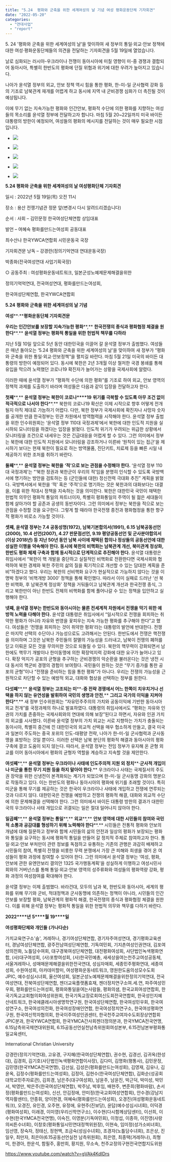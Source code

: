 ```yaml
---
title: "5.24  평화와 군축을 위한 세계여성의 날 기념 여성 평화운동단체 기자회견"
date: "2022-05-20"
categories: 
  - "연대사업"
  - "report"
---
```


5\. 24 '평화와 군축을 위한 세계여성의 날’을 맞이하여 새 정부의 통일·외교·안보 정책에 대한 여성·평화운동단체들의 의견을 전달하는 기자회견을 5월 19일에 열었습니다.

날로 심화되는 러시아-우크라이나 전쟁이 동아시아에 미칠 영향이 미-중 경쟁과 결합되어 동아시아, 특별히 한반도의 평화에 던질 위협과 위기에 대한 우려가 높아지고 있습니다.

나아가 윤석열 정부의 외교, 안보 정책 역시 힘을 통한 평화, 한-미-일 군사협력 강화 등의 기조로 남북관계 재개를 어렵게 하고 동시에 지역 내 군비경쟁 심화가 더 촉진될 것이 예상됩니다.

이에 무기 없는 지속가능한 평화와 인간안보, 평화적 수단에 의한 평화를 지향하는 여성들의 목소리를 윤석열 정부에 전달하고자 합니다. 마침 5월 20~22일까지 미국 바이든 대통령의 방한이 예정되어, 여성들의 평화의 메시지를 전달하는 것이 매우 필요한 시점입니다.

- ![](https://r2.womenandwar.net/2022/05/IMG_8594.jpg)
    
- ![](https://r2.womenandwar.net/2022/05/IMG_8597.jpg)
    
- ![](https://r2.womenandwar.net/2022/05/IMG_8602.jpg)
    
- ![](https://r2.womenandwar.net/2022/05/IMG_8607.jpg)
    
- ![](https://r2.womenandwar.net/2022/05/IMG_8612.jpg)
    

**5.24 평화와 군축을 위한 세계여성의 날 여성평화단체 기자회견**

일시 : 2022년 5월 19일(목) 오전 11시

장소 : 용산 전쟁기념관 정문 앞(변경시 다시 알려드리겠습니다)

순서 : 사회 – 김민문정 한국여성단체연합 상임대표

발언 – 여혜숙 평화를만드는여성회 공동대표

최수산나 한국YWCA연합회 시민운동국 국장

기자회견문 낭독 – 강경란(정의기억연대 연대운동국장)

박종화(전국여성연대 사업기획국장)

○ 공동주최 : 여성평화운동네트워크, 일본군성노예제문제해결을위한

정의기억억연대, 전국여성연대, 평화를만드는여성회,

한국여성단체연합, 한국YWCA연합회

**5.24** **평화와 군축을 위한 세계여성의 날 기념**

**여성****·****평화운동단체 기자회견문**

**우리는 인간안보를 보장할 지속가능한 평화****,** **한국전쟁의 종식과 평화협정 체결을 원한다****.** **윤석열 정부는 평화적 통일을 위한 헌법적 책무를 다하라**

지난 5월 10일 앞으로 5년 동안 대한민국을 이끌어 갈 윤석열 정부가 출범했다. 여성들은 매년 돌아오는 ‘5.24 평화와 군축을 위한 세계여성의 날’을 맞이하여 새 정부가 “평화와 군축을 위한 통일·외교·안보정책”을 펼치길 바란다. 마침 5월 21일 미국의 바이든 대통령의 방한이 예정되어 있다. 동시에 북한은 2년 3개월 이상 철저한 국경 봉쇄를 통해 유입을 막으려 노력했던 코로나19 확진자가 늘어가는 상황을 국제사회에 알렸다.

이러한 때에 윤석열 정부가 “평화적 수단에 의한 평화”를 기조로 하여 외교, 안보 영역의 정책적 과제를 도출하기 바라며 여성들은 다음과 같이 입장을 전달하고자 한다.

**첫째****,** **윤석열 정부는 북한이 코로나****19** **위기를 극복할 수 있도록 아무 조건 없이 적극적으로 나서야 한다****.** 북한의 코로나19 확산은 이제 시작으로 향후 어떻게 전개될지 아직 제대로 가늠하기 어렵다. 다만, 북한 정부가 국제사회에 확진자나 사망자 숫자를 공개한 만큼 한국정부는 민관 차원에서 방역협력을 시작해야 한다. 윤석열 정부 출범을 위한 인수위원회는 ‘윤석열 정부 110대 국정과제’에서 북한에 대한 인도적 지원을 실시하되 모니터링을 하겠다는 입장을 밝혔다. 인도적 위기가 우려되는 위급한 상황에서 모니터링을 조건으로 내세우는 것은 긴급대응을 어렵게 할 수 있다. 그런 의미에서 정부는 북한에 대한 인도적 지원에서 모니터링을 강조하거나 이른바 ‘원칙이 있는 접근’을 제시하기 보다는 현재 북한이 필요로 하는 방역물품, 진단키트, 치료제 등을 빠른 시일 내 제공하기 위한 조처를 취하기 바란다.

**둘째****,** **윤석열 정부는 북한을** **‘****적****’****으로 보는 관점을 수정해야 한다****.** ‘윤석열 정부 110대 국정과제’는 “‘북한 정권과 북한군이 우리의 적’임을 분명히 인식할 수 있도록 국방백서에 명기하는 방안을 검토하는 등 (군인들에 대한) 정신전력 극대화 추진” 계획을 밝혔다. 국방백서에서 북한을 ‘적’ 혹은 ‘주적’으로 명기하는 것은 북한과의 대화보다는 대결을, 이를 위한 적대시 정책을 지속하는 것을 의미한다. 북한은 대한민국 국민이 채택한 헌법적 의무인 평화적 통일의 파트너이자, 특별히 평화통일의 주역이 될 젊은 세대들이 함께 살아가야 할 공존과 공생의 동반자이다. 그런 의미에서 정부는 북한을 적으로 보는 관점을 수정할 것을 요구한다. 그렇게 할 때라야 한국전쟁 종전과 평화협정을 통한 항구적 평화가 비로소 가능할 것이다.

**셋째, 윤석열 정부는 7.4 공동성명(1972), 남북기본합의서(1991), 6.15 남북공동선언(2000), 10.4 선언(2007), 4.27 판문점선언, 9.19 평양공동선언 및 군사분야합의서(이상 2018년) 등 지난 50년 동안 남북 사이에 채택된 합의나 정상들의 공동선언에 대한 성실한 이행을 약속해야 한다. 동시에 북한의 비핵화는 남북관계 개선, 북미관계 정상화, 한반도 평화 체제 구축과 함께 동시적으로 단계적으로 추진해야 한다.** 윤석열 대통령은 취임사에서 “북한이 핵 개발을 중단하고 실질적인 비핵화로 전환한다면 국제사회와 협력하여 북한 경제와 북한 주민의 삶의 질을 획기적으로 개선할 수 있는 담대한 계획을 준비”하겠다고 했다. 우리는 북한의 선비핵화 요구가 현실적으로 가능하지 않다는 것을 이명박 정부의 ‘비핵개방 3000’ 정책을 통해 확인했다. 따라서 이미 실패로 드러난 ‘선 북한 비핵화, 후 남북관계 정상화’ 정책을 거둬들이고 남북관계 개선과 한국전쟁 종식, 그리고 북한만이 아닌 한반도 전체의 비핵화를 함께 풀어나갈 수 있는 정책을 입안하고 실행해야 한다.

**넷째, 윤석열 정부는 한반도와 동아시아는 물론 전세계적 차원에서 전쟁을 막기 위한 예방적 노력을 다해야 한다.** 윤석열 대통령은 취임사에서 “일시적으로 전쟁을 회피하는 취약한 평화가 아니라 자유와 번영을 꽃피우는 지속 가능한 평화를 추구해야 한다”고 했다. 여성들은 ‘전쟁을 회피하는 것이 취약한 평화’라는 대통령의 발언에 반대한다. 전쟁은 마지막 선택의 수단이나 가능성으로도 고려해서는 안된다. 한반도에서 전쟁은 핵전쟁을 의미하며 그것은 남북한 주민들의 절멸의 가능성을 드러내고, 남북이 전쟁의 폐허를 딛고 이뤄온 모든 것을 무의미한 것으로 되돌릴 수 있다. 북한의 핵무력이 강화되면서 남한에도 핵무기 개발이나 한미동맹에 의한 확장억지력 강화에 대한 요구가 늘어나고 있다. 확장 억지가 공포의 균형을 추구하는 군비경쟁의 악순환을 불러온다는 것은 냉전 시대 동서의 핵군비 경쟁의 경험이 보여줬다. 국민들이 원하는 것은 “무기 증가를 통한 공포의 균형”이나 “전쟁을 준비하는 힘을 통한 평화”가 아니다. 우리는 전쟁의 가능성을 근원적으로 차단할 수 있는 예방적 외교, 대화와 협상을 선택하는 정부를 원한다.

**다섯째****,** **윤석열 정부는 고조되는 미****\-****중 전략 경쟁에서 어느 한쪽이 치우치거나 선택을 하지 않는 유연성을 발휘하여 국민의 생명과 안전****,** **그리고 국가의 이익을 지켜야 한다****.** 새 정부 인수위원회는 “자유민주주의의 가치와 공동이익에 기반한 동아시아 외교 전개”를 국정과제의 하나로 발표하였다. 대통령의 취임사에서도 “평화는 자유와 인권의 가치를 존중하는 국제사회와의 연대에 의해 보장”된다고 하면서, 자유와 인권 가치의 외교를 시사했다. 이른바 윤석열 정부의 가치 외교는 서로 지향하는 가치가 충돌되는 동아시아, 특별히 중간에 낀 대한민국의 외교적 선택을 매우 협소하게 만들고, 결국 미국과 일본이 주도하는 중국 포위의 인도-태평양 전략, 나아가 한-미-일 군사협력과 군사동맹을 표방하는 것일 뿐이다. 이러한 선택은 남북 분단의 평화적 해결과 동아시아의 평화 구축에 결코 도움이 되지 않는다. 따라서, 윤석열 정부는 전임 정부가 유지해 온 균형 외교를 이어 동아시아에서 평화의 균형자 역할을 계승하고 지속할 것을 제안한다.

**여섯째****,** **윤석열 정부는 우크라이나 사태에 인도주의적 지원 외 정치****·****군사적 개입이나 미군을 통한 무기 지원 등을 하지 말아야 한다****.** 우크라이나 사태는 국제질서의 주도권 장악을 위한 신냉전이 본격화되는 계기가 되었으며 한-미-일 군사동맹 강화의 명분으로 작동하고 있다. 이는 한반도의 평화나 동아시아의 평화에 위기를 초래할 것이다. 특히 미군을 통해 무기를 제공하는 것은 한국이 우크라이나 사태에 개입하고 전쟁에 연루되는 것과 다르지 않다. 대한민국은 전쟁을 예방하고 전쟁의 평화적 해결, 대화와 외교적 수단에 의한 문제해결을 선택해야 한다. 그런 의미에서 바이든 대통령 방한의 결과가 대한민국의 우크라이나 사태 개입으로 귀결되는 일은 절대 일어나지 않아야 한다.

**일곱째****,** **윤석열 정부는 통일****,** **외교****,** **안보 영역에 대한 시민들의 참여와 국민적 소통과 공감대를 형성하기 위해 노력해야 한다****.** 시민들은 전통적 평화와 안보의 개념에 대해 질문하고 정부와 함께 시민들의 삶의 안전과 일상의 평화가 보장되는 평화와 통일을 요구하는 동시에 평화적 통일을 만들어 갈 정치적 주체로 참여하고자 한다. 통일·외교·안보 부처만이 관련 정보를 독점하고 유통하는 기존의 관행은 과감히 배제하고 시민들의 참여, 특별히 전쟁을 비롯한 무력 분쟁에서 가장 큰 피해와 희생을 겪어 온 여성들이 평화 과정에 참여할 수 있어야 한다. 그런 의미에서 윤석열 정부는 ‘여성, 평화, 안보에 관한 유엔안보리 결의안 1325 국가행동계획’을 성실하게 이행하고 여성시민사회와의 거버넌스를 통해 통일·외교·안보 영역의 성주류화와 여성들의 평화역량 강화, 평화 과정의 여성참여를 확대해야 한다.

윤석열 정부는 이제 출범했다. 바라건대, 모두의 남과 북, 한반도와 동아시아, 세계의 평화를 위해 무기와 군비, 적대정책과 군사동맹에 의존하는 정책이 아니라, 시민들의 인간안보를 보장할 평화, 남북관계의 평화적 해결, 한국전쟁의 종식과 평화협정 체결을 원한다. 이를 위해 윤석열 정부는 평화적 통일을 위한 헌법적 의무와 책무를 다하기 바란다.

**2022****년** **5****월** **19****일**

**여성평화단체와 개인들** **(****가나다순****)**

가치교육연구소'숨', 겨레하나, 경기여성단체연합, 경기자주여성연대, 경기평화교육센터, 경남여성단체연합, 광주전남여성단체연합, 기독여민회, 기지촌여성인권연대, 김포여성의전화, 노틀담수여회, 대구경북여성단체연합, 대전평화여성회, 사단법인녹색평화연합, (사)대구여성회, (사)포항여성회, (사)한국민예총, 새세상을여는천주교여성공동체, 서울겨레하나, 성매매문제해결을위한전국연대, 성심자매회, 세종민주평화연대, 세종여성회, 수원여성회, 아카데미할미, 여성평화운동네트워크, 영원한도움의성모수도회JPIC, 예수성심시녀회, 울산여성회, 일본군성노예제문제해결을위한정의기억연대, 전국여성연대, 전북여성단체연합, 젠더교육플랫폼효재, 젠더정치연구소여.세.연, 파주여성민우회, 평화를만드는여성회, 평화와통일을여는사람들, 평화의샘, 한국교회여성연합회, 한국기독교교회협의회여성위원회, 한국기독교장로회여신도회전국연합회, 한국성인지예산네트워크, 한국에클레시아생명학연구원, 한국여성단체연합, 한국여성민우회, 한국여성연구소, 한국여성의전화, 한국여성장애인연합, 한국여성정치연구소, 한국여성평화연구원, 한국여신학자협의회, 한국이주여성인권센터, 한국천주교여자수도회장상연합회JPIC분과, 한국YWCA연합회, 한국YMCA간사회젠더정의분과, 한국YMCA전국연맹, 6.15남측위국제연대위원회, 6.15공동선언실천남측위원회여성본부, 6.15전남본부평화통일교육센터,

International Christian University

강경란(정의기억연대), 고유경, 구지혜(한국여성단체연합), 권수현, 김경선, 김귀옥(한성대), 김경희, 김기호(사단법인녹색평화연합이사장), 김다미, 김명화(평통사), 김민문정, 김민영(한국YMCA전국연맹), 김선실, 김성은(평화를만드는여성회), 김영재, 김유나, 김윤옥, 김정수(평화를만드는여성회), 김정아, 김현수(한국여성단체연합), 김화순(성공회대학교민주자료관), 김희경, 남은주(대구여성회), 남윤주, 남윤진, 박근덕, 박미성, 박민서, 박영만, 박은주(한국여성단체연합), 박주남, 박후임, 배현주, 변준희(평화바람), 손서정(평화를만드는여성회), 신선, 안김정애, 안미정(한국교회여성연합회), 안수경(강남지역자활센터), 안종휘, 양이현경, 여혜숙(평화를만드는여성회), 오경진(여성평화운동네트워크), 오경진, 유인경, 오주현, 유정애, 유현주(진보당), 윤답(예수성심시녀회), 이덕경(평화여성회), 이래경, 이미영(우리신학연구소), 이수현(다시함께상담센터), 이선희, 이수현(한국YMCA전국연맹), 이숙진, 이영분(기독여민회), 이정섭, 이종하, 이진영(사랑의씨튼수녀회), 이창호(평화통일시민연대정책위원장), 이현숙, 임미정(성가소비녀회), 임선영, 장숙자, 정태신, 정현백, 조금숙(성심수녀회), 조경자(노틀담수녀회), 조은상, 진일우, 최만자, 최은아(6.15공동선언실천 남측위원회), 최은영, 최종택(겨레하나), 최형미, 한경아, 한운석, 함필주, 홍만희, 황지원, 무소속, 천주교정의구현전국연합지도위원

https://www.youtube.com/watch?v=gVAk4KdIDrs
